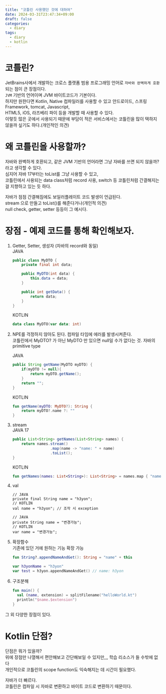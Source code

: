```yaml
---
title: "코틀린 사용했던 것에 대하여"
date: 2024-03-31T23:47:34+09:00
draft: false
categories:
  - diary
tags:
  - diary
  - kotlin
---
```


# 코틀린?

JetBrains사에서 개발하는 크로스 플랫폼 범용 프로그래밍 언어로 `자바와 완벽하게 호환`되는 점이 큰 장점이다.  
`JVM` 기반의 언어이며 JVM 바이트코드가 기본이다.  
하지만 원한다면 Kotlin, Native 컴파일러를 사용할 수 있고 안드로이드, 스프링 Framework, tomcat, Javascript,  
HTML5, iOS, 라즈베리 파이 등을 개발할 때 사용할 수 있다.  
이렇듯 많은 곳에서 사용되기 때문에 부담이 적은 서비스에서는 코틀린을 많이 택하지 않을까 싶기도 하다.(개인적인 의견)    
  
# 왜 코틀린을 사용할까?

자바와 완벽하게 호환되고, 같은 JVM 기반의 언어라면 그냥 자바를 쓰면 되지 않을까? 라고 생각할 수 있다.  
심지어 자바 17부터는 toList를 그냥 사용할 수 있고,  
코틀린에서 사용되는 data class처럼 record 사용, switch 등 코틀린처럼 간결해지는 걸 지향하고 있는 듯 하다.  

자바가 점점 간결해짐에도 보일러플레이트 코드 발생이 언급된다.  
stream 으로 만들고 toList()를 해준다거나(개인적 의견)  
null check, getter, setter 등등이 그 예시다.  

# 장점 - 예제 코드를 통해 확인해보자.

1. Getter, Setter, 생성자 (자바의 record와 동일)  
    JAVA
    ```java
    public class MyDTO {
        private final int data;
    
        public MyDTO(int data) {
            this.data = data;
        }
    
        public int getData() {
            return data;
        }
    }
    ```
    KOTLIN
    ```kotlin
    data class MyDTO(var data: int)
    ```
2. NPE를 걱정하지 않아도 된다. 컴파일 타임에 에러를 발생시켜준다.  
    코틀린에서 MyDTO? 가 아닌 MyDTO 만 있으면 null일 수가 없다는 것. 자바의 primitive type  
      
    JAVA
    ```java
    public String getName(MyDTO myDTO) {
        if(myDTO != null){
            return myDTO.getName();
        }
        return "";
    }
    ```
    KOTLIN
    ```kotlin
    fun getName(myDTO: MyDTO?): String {
        return myDTO?.name ?: ""
    }
    ```
3. stream  
    JAVA 17
    ```java
    public List<String> getNames(List<String> names) {
        return names.stream()
                     .map(name -> "name: " + name)
                     .toList();
    }
    ```
    KOTLIN
    ```kotlin
    fun getNames(names: List<String>): List<String> = names.map { "name: " + it }
    ```
4. val
    ```
    // JAVA
    private final String name = "h3yon";
    // KOTLIN
    val name = "h3yon"; // 조작 시 exception

    // JAVA
    private String name = "변경가능";
    // KOTLIN
    var name = "변경가능";
    ```
5. 확장함수  
    기존에 있던 거에 원하는 기능 확장 가능
    ```kotlin
    fun String?.appendNameAndGet(): String = "name" + this

    var h3yonName = "h3yon"
    var test = h3yon.appendNameAndGet() // name: h3yon
    ```
6. 구조분해
    ```kotlin
    fun main() {
      val (name, extension) = splitFilename("helloWorld.kt")
      println("$name.$extension")
    }
    ``` 
그 외 다양한 장점이 있다.

# Kotlin 단점?

단점은 뭐가 있을까?   
위에 장점만 나열해서 편안해보고 간단해보일 수 있지만,,, 학습 리소스가 들 수밖에 없다  
개인적으로 코틀린의 scope function도 익숙해지는 데 시간이 필요했다.  
  
자바가 더 빠르다.  
코틀린은 컴파일 시 자바로 변환하고 바이트 코드로 변환하기 때문이다.  
